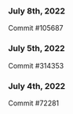 ### July 8th, 2022

Commit #105687

### July 5th, 2022

Commit #314353


### July 4th, 2022

Commit #72281
